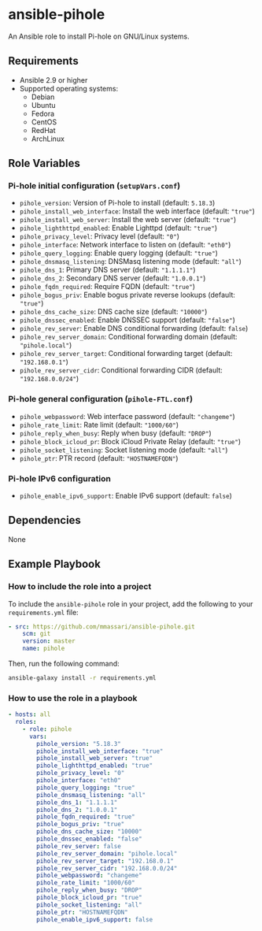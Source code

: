 # ansible-pihole

An Ansible role to install Pi-hole on GNU/Linux systems.

## Requirements

- Ansible 2.9 or higher
- Supported operating systems:
  - Debian
  - Ubuntu
  - Fedora
  - CentOS
  - RedHat
  - ArchLinux

## Role Variables

### Pi-hole initial configuration (`setupVars.conf`)

- `pihole_version`: Version of Pi-hole to install (default: `5.18.3`)
- `pihole_install_web_interface`: Install the web interface (default: `"true"`)
- `pihole_install_web_server`: Install the web server (default: `"true"`)
- `pihole_lighthttpd_enabled`: Enable Lighttpd (default: `"true"`)
- `pihole_privacy_level`: Privacy level (default: `"0"`)
- `pihole_interface`: Network interface to listen on (default: `"eth0"`)
- `pihole_query_logging`: Enable query logging (default: `"true"`)
- `pihole_dnsmasq_listening`: DNSMasq listening mode (default: `"all"`)
- `pihole_dns_1`: Primary DNS server (default: `"1.1.1.1"`)
- `pihole_dns_2`: Secondary DNS server (default: `"1.0.0.1"`)
- `pihole_fqdn_required`: Require FQDN (default: `"true"`)
- `pihole_bogus_priv`: Enable bogus private reverse lookups (default: `"true"`)
- `pihole_dns_cache_size`: DNS cache size (default: `"10000"`)
- `pihole_dnssec_enabled`: Enable DNSSEC support (default: `"false"`)
- `pihole_rev_server`: Enable DNS conditional forwarding (default: `false`)
- `pihole_rev_server_domain`: Conditional forwarding domain (default: `"pihole.local"`)
- `pihole_rev_server_target`: Conditional forwarding target (default: `"192.168.0.1"`)
- `pihole_rev_server_cidr`: Conditional forwarding CIDR (default: `"192.168.0.0/24"`)

### Pi-hole general configuration (`pihole-FTL.conf`)

- `pihole_webpassword`: Web interface password (default: `"changeme"`)
- `pihole_rate_limit`: Rate limit (default: `"1000/60"`)
- `pihole_reply_when_busy`: Reply when busy (default: `"DROP"`)
- `pihole_block_icloud_pr`: Block iCloud Private Relay (default: `"true"`)
- `pihole_socket_listening`: Socket listening mode (default: `"all"`)
- `pihole_ptr`: PTR record (default: `"HOSTNAMEFQDN"`)

### Pi-hole IPv6 configuration

- `pihole_enable_ipv6_support`: Enable IPv6 support (default: `false`)

## Dependencies

None

## Example Playbook

### How to include the role into a project

To include the `ansible-pihole` role in your project, add the following to your `requirements.yml` file:

```yaml
- src: https://github.com/mmassari/ansible-pihole.git
    scm: git
    version: master
    name: pihole
```

Then, run the following command:

```bash
ansible-galaxy install -r requirements.yml
```

### How to use the role in a playbook

```yaml
- hosts: all
  roles:
    - role: pihole
      vars:
        pihole_version: "5.18.3"
        pihole_install_web_interface: "true"
        pihole_install_web_server: "true"
        pihole_lighthttpd_enabled: "true"
        pihole_privacy_level: "0"
        pihole_interface: "eth0"
        pihole_query_logging: "true"
        pihole_dnsmasq_listening: "all"
        pihole_dns_1: "1.1.1.1"
        pihole_dns_2: "1.0.0.1"
        pihole_fqdn_required: "true"
        pihole_bogus_priv: "true"
        pihole_dns_cache_size: "10000"
        pihole_dnssec_enabled: "false"
        pihole_rev_server: false
        pihole_rev_server_domain: "pihole.local"
        pihole_rev_server_target: "192.168.0.1"
        pihole_rev_server_cidr: "192.168.0.0/24"
        pihole_webpassword: "changeme"
        pihole_rate_limit: "1000/60"
        pihole_reply_when_busy: "DROP"
        pihole_block_icloud_pr: "true"
        pihole_socket_listening: "all"
        pihole_ptr: "HOSTNAMEFQDN"
        pihole_enable_ipv6_support: false
```
